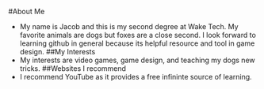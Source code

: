 #About Me
- My name is Jacob and this is my second degree at Wake Tech. My favorite animals are dogs but foxes are a close second. I look forward to learning github in general because its helpful resource and tool in game design.
##My Interests
- My interests are video games, game design, and teaching my dogs new tricks.
##Websites I recommend
- I recommend YouTube as it provides a free infininte source of learning.
